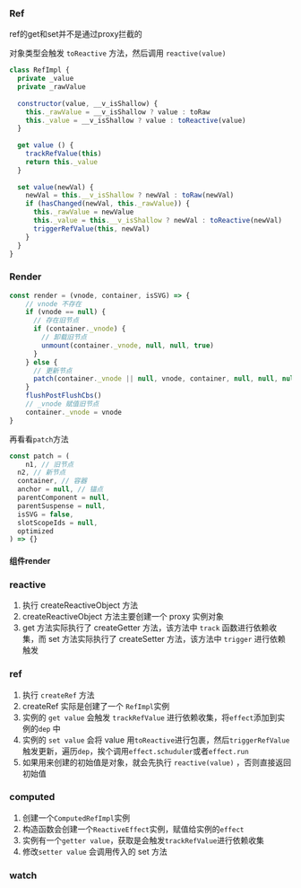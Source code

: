 ### Ref

ref的get和set并不是通过proxy拦截的

对象类型会触发 `toReactive` 方法，然后调用 `reactive(value)`

```javascript
class RefImpl {
  private _value
  private _rawValue
  
  constructor(value, __v_isShallow) {
    this._rawValue = __v_isShallow ? value : toRaw
    this._value = __v_isShallow ? value : toReactive(value)
  }
  
  get value () {
    trackRefValue(this)
    return this._value
  }
  
  set value(newVal) {
    newVal = this.__v_isShallow ? newVal : toRaw(newVal)
    if (hasChanged(newVal, this._rawValue)) {
      this._rawValue = newValue
      this._value = this.__v_isShallow ? newVal : toReactive(newVal)
      triggerRefValue(this, newVal)
    }
  }
}
```



### Render



```javascript
const render = (vnode, container, isSVG) => {
    // vnode 不存在
    if (vnode == null) {
      // 存在旧节点
      if (container._vnode) {
        // 卸载旧节点
        unmount(container._vnode, null, null, true)
      }
    } else {
      // 更新节点
      patch(container._vnode || null, vnode, container, null, null, null, isSVG)
    }
    flushPostFlushCbs()
    // _vnode 赋值旧节点
    container._vnode = vnode
}
```

再看看`patch`方法

```javascript
const patch = (
	n1, // 旧节点
  n2, // 新节点
  container, // 容器
  anchor = null, // 锚点
  parentComponent = null,
  parentSuspense = null,
  isSVG = false,
  slotScopeIds = null,
  optimized
) => {}
```



#### 组件render





### reactive

1. 执行 createReactiveObject 方法
2. createReactiveObject 方法主要创建一个 proxy 实例对象
3. get 方法实际执行了 createGetter 方法，该方法中 `track` 函数进行依赖收集，而 set 方法实际执行了 createSetter 方法，该方法中 `trigger` 进行依赖触发



### ref

1. 执行 `createRef` 方法
2. createRef 实际是创建了一个 `RefImpl`实例
3. 实例的 `get value` 会触发 `trackRefValue` 进行依赖收集，将`effect`添加到实例的`dep` 中
4. 实例的 `set value` 会将 value 用`toReactive`进行包裹，然后`triggerRefValue`触发更新，遍历`dep`，挨个调用`effect.schuduler`或者`effect.run`
5. 如果用来创建的初始值是对象，就会先执行 `reactive(value)` ，否则直接返回初始值



### computed

1. 创建一个`ComputedRefImpl`实例
2. 构造函数会创建一个`ReactiveEffect`实例，赋值给实例的`effect`
3. 实例有一个`getter value`，获取是会触发`trackRefValue`进行依赖收集
4. 修改`setter value` 会调用传入的 set 方法



### watch

